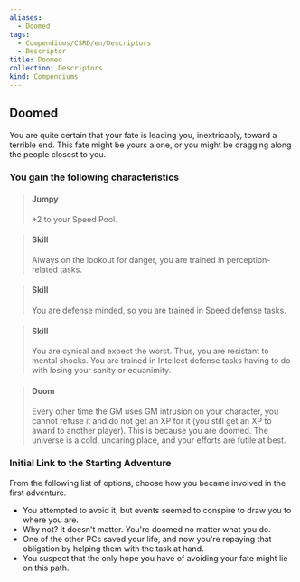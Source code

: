 ```yaml
---
aliases:
  - Doomed
tags:
  - Compendiums/CSRD/en/Descriptors
  - Descriptor
title: Doomed
collection: Descriptors
kind: Compendiums
---
```

## Doomed  
You are quite certain that your fate is leading you, inextricably, toward a terrible end. This fate might be yours alone, or you might be dragging along the people closest to you.
### You gain the following characteristics  
> #### Jumpy
> +2 to your Speed Pool.  

> #### Skill
> Always on the lookout for danger, you are trained in perception-related tasks.  

> #### Skill
> You are defense minded, so you are trained in Speed defense tasks.  

> #### Skill
> You are cynical and expect the worst. Thus, you are resistant to mental shocks. You are trained in Intellect defense tasks having to do with losing your sanity or equanimity.  

> #### Doom
> Every other time the GM uses GM intrusion on your character, you cannot refuse it and do not get an XP for it (you still get an XP to award to another player). This is because you are doomed. The universe is a cold, uncaring place, and your efforts are futile at best.  

### Initial Link to the Starting Adventure  
From the following list of options, choose how you became involved in the first adventure.  
- You attempted to avoid it, but events seemed to conspire to draw you to where you are.  
- Why not? It doesn't matter. You're doomed no matter what you do.  
- One of the other PCs saved your life, and now you're repaying that obligation by helping them with the task at hand.  
- You suspect that the only hope you have of avoiding your fate might lie on this path.  